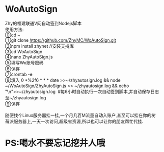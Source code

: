 # WoAutoSign
Zhy的福建联通V网自动签到Nodejs脚本
<br/>
使用方法:<br/>
⓪cd ~<br/>
①git clone https://github.com/ZhyMC/WoAutoSign.git<br/>
②npm install zhynet //安装支持库<br/>
③cd WoAutoSign<br/>
④nano ZhyAutoSign.js<br/>
⑤填写Wo账号密码<br/>
⑥保存<br/>
⑦crontab -e<br/>
⑧填入 0 *%2f6 * * * date >>~/zhyautosign.log && node ~/WoAutoSign/ZhyAutoSign.js >> ~/zhyautosign.log &&  echo "\n">>~/zhyautosign.log
  #每6小时自动执行一次自动签到脚本,并自动保存日志至~/zhyautosign.log<br/>
⑨保存<br/>
<br/>
随便找个Linux服务器挂一挂,一个月几百M流量自动入账户,甚至可以挂在你的树莓派服务器上,一天一次访问,超级省资源,所以也可以让你的朋友帮忙代挂.
<br/>
# PS:喝水不要忘记挖井人哦
